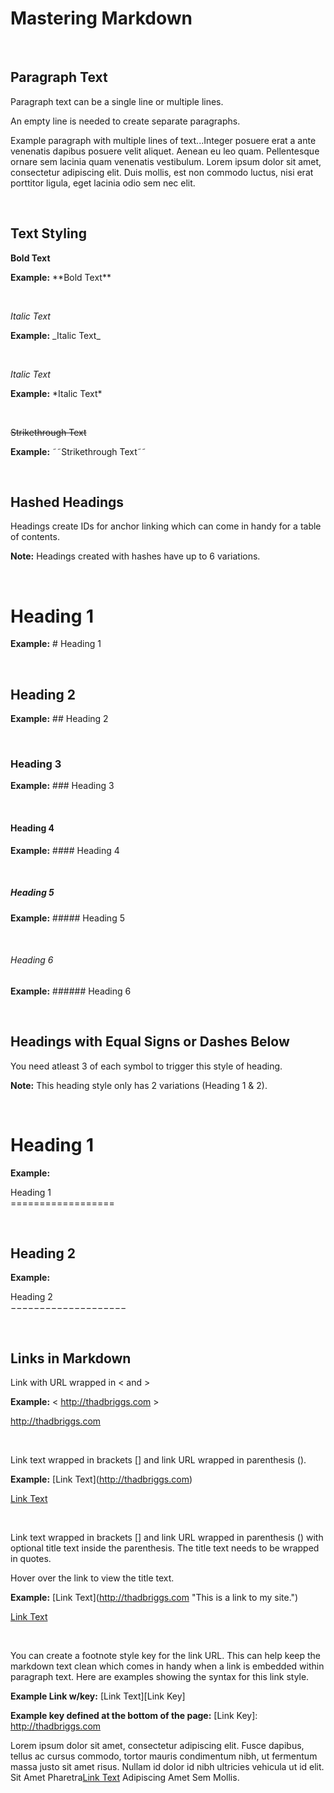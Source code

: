 # Mastering Markdown

<br/>

## Paragraph Text

Paragraph text can be a single line or multiple lines.

An empty line is needed to create separate paragraphs.

Example paragraph with multiple lines of text...Integer posuere erat a ante venenatis dapibus posuere velit aliquet. Aenean eu leo quam. Pellentesque ornare sem lacinia quam venenatis vestibulum. Lorem ipsum dolor sit amet, consectetur adipiscing elit. Duis mollis, est non commodo luctus, nisi erat porttitor ligula, eget lacinia odio sem nec elit.

<br/>

## Text Styling

**Bold Text** 

**Example:** &ast;&ast;Bold Text&ast;&ast;

<br/>

_Italic Text_ 

**Example:** &lowbar;Italic Text&lowbar;

<br/>

*Italic Text*

**Example:** &ast;Italic Text&ast;

<br/>

~~Strikethrough Text~~ 

**Example:** &tilde;&tilde;Strikethrough Text&tilde;&tilde;

<br/>

## Hashed Headings 

Headings create IDs for anchor linking which can come in handy for a table of contents.

**Note:** Headings created with hashes have up to 6 variations.

<br/>

# Heading 1

**Example:** &#35; Heading 1

<br/>

## Heading 2

**Example:** &#35;&#35; Heading 2

<br/>

### Heading 3

**Example:** &#35;&#35;&#35; Heading 3


<br/>

#### Heading 4

**Example:** &#35;&#35;&#35;&#35; Heading 4

<br/>

##### Heading 5

**Example:** &#35;&#35;&#35;&#35;&#35; Heading 5

<br/>

###### Heading 6

**Example:** &#35;&#35;&#35;&#35;&#35;&#35; Heading 6

<br/>

## Headings with Equal Signs or Dashes Below

You need atleast 3 of each symbol to trigger this style of heading.

**Note:** This heading style only has 2 variations (Heading 1 & 2).

<br/>

Heading 1
==================

**Example:** 

Heading 1<br/>
&equals;&equals;&equals;&equals;&equals;&equals;&equals;&equals;&equals;&equals;&equals;&equals;&equals;&equals;&equals;&equals;&equals;&equals;

<br/>

Heading 2
------------------

**Example:** 

Heading 2<br/>
&minus;&minus;&minus;&minus;&minus;&minus;&minus;&minus;&minus;&minus;&minus;&minus;&minus;&minus;&minus;&minus;&minus;&minus;&minus;&minus;

<br/>

## Links in Markdown

Link with URL wrapped in &lt; and &gt;

**Example:** &lt; http://thadbriggs.com &gt;

<http://thadbriggs.com>

<br/>

Link text wrapped in brackets &lsqb;&rsqb; and link URL wrapped in parenthesis &lpar;&rpar;.

**Example:** &lsqb;Link Text&rsqb;&lpar;http://thadbriggs.com&rpar;

[Link Text](http://thadbriggs.com)

<br/>

Link text wrapped in brackets &lsqb;&rsqb; and link URL wrapped in parenthesis &lpar;&rpar; with optional title text inside the parenthesis. The title text needs to be wrapped in quotes.

Hover over the link to view the title text.

**Example:** &lsqb;Link Text&rsqb;&lpar;http://thadbriggs.com "This is a link to my site."&rpar;

[Link Text](http://thadbriggs.com "This is a link to my site.")

<br/>

You can create a footnote style key for the link URL. This can help keep the markdown text clean which comes in handy when a link is embedded within paragraph text. Here are examples showing the syntax for this link style. 

**Example Link w/key:** &lsqb;Link Text&rsqb;&lsqb;Link Key&rsqb;

**Example key defined at the bottom of the page:** &lsqb;Link Key&rsqb;: http://thadbriggs.com

Lorem ipsum dolor sit amet, consectetur adipiscing elit. Fusce dapibus, tellus ac cursus commodo, tortor mauris condimentum nibh, ut fermentum massa justo sit amet risus. Nullam id dolor id nibh ultricies vehicula ut id elit. Sit Amet Pharetra[Link Text][1] Adipiscing Amet Sem Mollis.

<br/>






[1]: http://thadbriggs.com



